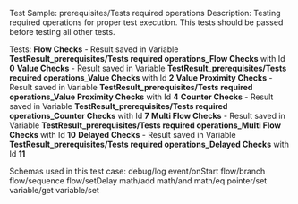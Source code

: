 Test Sample: prerequisites/Tests required operations
Description: Testing required operations for proper test execution. This tests should be passed before testing all other tests.

Tests:
	**Flow Checks** - Result saved in Variable **TestResult_prerequisites/Tests required operations_Flow Checks** with Id **0**
	**Value Checks** - Result saved in Variable **TestResult_prerequisites/Tests required operations_Value Checks** with Id **2**
	**Value Proximity Checks** - Result saved in Variable **TestResult_prerequisites/Tests required operations_Value Proximity Checks** with Id **4**
	**Counter Checks** - Result saved in Variable **TestResult_prerequisites/Tests required operations_Counter Checks** with Id **7**
	**Multi Flow Checks** - Result saved in Variable **TestResult_prerequisites/Tests required operations_Multi Flow Checks** with Id **10**
	**Delayed Checks** - Result saved in Variable **TestResult_prerequisites/Tests required operations_Delayed Checks** with Id **11**

Schemas used in this test case:
	debug/log
	event/onStart
	flow/branch
	flow/sequence
	flow/setDelay
	math/add
	math/and
	math/eq
	pointer/set
	variable/get
	variable/set
